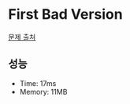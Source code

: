 # First Bad Version

[문제 출처](https://leetcode.com/problems/first-bad-version)

## 성능

- Time: 17ms
- Memory: 11MB